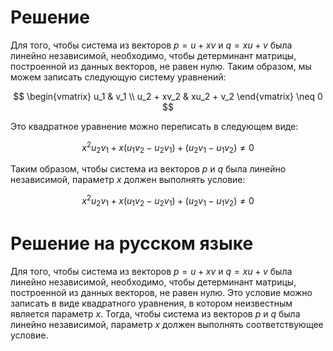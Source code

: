 

# Решение

Для того, чтобы система из векторов $p=u + xv$ и $q=xu + v$ была линейно независимой, необходимо, чтобы детерминант матрицы, построенной из данных векторов, не равен нулю. Таким образом, мы можем записать следующую систему уравнений:

$$
\begin{vmatrix}
u_1 & v_1 \\
u_2 + xv_2 & xu_2 + v_2
\end{vmatrix} \neq 0
$$

Это квадратное уравнение можно переписать в следующем виде:

$$
x^2u_2v_1 + x(u_1v_2 - u_2v_1) + (u_2v_1 - u_1v_2) \neq 0
$$

Таким образом, чтобы система из векторов $p$ и $q$ была линейно независимой, параметр $x$ должен выполнять условие:

$$
x^2u_2v_1 + x(u_1v_2 - u_2v_1) + (u_2v_1 - u_1v_2) \neq 0
$$

# Решение на русском языке

Для того, чтобы система из векторов $p=u + xv$ и $q=xu + v$ была линейно независимой, необходимо, чтобы детерминант матрицы, построенной из данных векторов, не равен нулю. Это условие можно записать в виде квадратного уравнения, в котором неизвестным является параметр $x$. Тогда, чтобы система из векторов $p$ и $q$ была линейно независимой, параметр $x$ должен выполнять соответствующее условие.